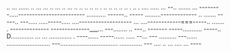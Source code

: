 .. ... ...... .. ... ... .. ... .. ... .. .. .. .. .. . .. .. .. .. .. . .. . .... 
..... ...
--.. .......
... --------.....------------------------
........... ------.. -----
.........-------------
.. ....... -----.. 
---..... .....-----..... ....-------------------
... ....------------===-----.. ....... . --------------
--------------___... ---........ .. ---.. -------
-----........... -----.. D............. 
... ... ............. . ----...... -----...... ..... --... ---
.......... ---...... 
......................... 
---................................. 
............. ---
.... 
.. 
... ....    ... ----

